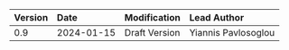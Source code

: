 | **Version** |  **Date**  | **Modification**      | **Lead Author**     |
|:------------|:-----------|:----------------------|:--------------------|
| 0.9         | 2024-01-15 | Draft Version         | Yiannis Pavlosoglou |

